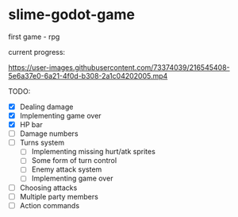 # slime-godot-game
first game - rpg

current progress:

https://user-images.githubusercontent.com/73374039/216545408-5e6a37e0-6a21-4f0d-b308-2a1c04202005.mp4



TODO:
- [x] Dealing damage
- [x] Implementing game over
- [x] HP bar
- [ ] Damage numbers
- [ ] Turns system
	- [ ] Implementing missing hurt/atk sprites
	- [ ] Some form of turn control
	- [ ] Enemy attack system
    - [ ] Implementing game over
- [ ] Choosing attacks
- [ ] Multiple party members
- [ ] Action commands
